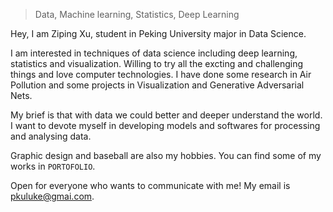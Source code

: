 > Data, Machine learning, Statistics, Deep Learning

Hey, I am Ziping Xu, student in Peking University major in Data Science. 



I am interested in techniques of data science including deep learning, statistics and visualization. Willing to try all the excting and challenging things and love computer technologies. I have done some research in Air Pollution and some projects in Visualization and Generative Adversarial Nets.  



My brief is that with data we could better and deeper understand the world. I want to devote myself in developing models and softwares for processing and analysing data.



Graphic design and baseball are also my hobbies. You can find some of my works in ``PORTOFOLIO``.



Open for everyone who wants to communicate with me! My email is [pkuluke@gmai.com](pkuluke@gmai.com).

